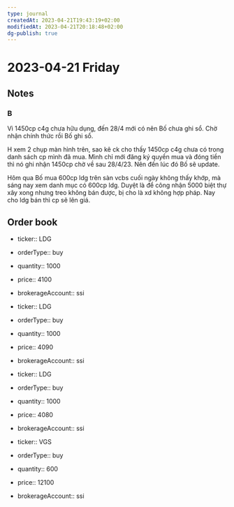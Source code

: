 ```yaml
---
type: journal
createdAt: 2023-04-21T19:43:19+02:00
modifiedAt: 2023-04-21T20:18:48+02:00
dg-publish: true
---
```

# 2023-04-21 Friday

## Notes

### B

Vì 1450cp c4g chưa hữu dụng, đến 28/4 mới có nên Bố chưa ghi sổ. Chờ nhận chính thức rồi Bố ghi sổ.

H xem 2 chụp màn hình trên, sao kê ck cho thấy 1450cp c4g chưa có trong danh sách cp mình đã mua.
Mình chỉ mới đăng ký quyền mua và đóng tiền thì nó ghi nhận 1450cp chờ về sau 28/4/23. Nên đến lúc đó Bố sẽ update.

Hôm qua Bố mua 600cp ldg trên sàn vcbs cuối ngày không thấy khớp, mà sáng nay xem danh mục có 600cp ldg.
Duyệt là để công nhận 5000 biệt thự xây xong nhưng treo không bán được, bị cho là xd không hợp pháp. Nay cho ldg bán thì cp sẽ lên giá.

## Order book

- ticker:: LDG
- orderType:: buy
- quantity:: 1000
- price:: 4100
- brokerageAccount:: ssi

- ticker:: LDG
- orderType:: buy
- quantity:: 1000
- price:: 4090
- brokerageAccount:: ssi

- ticker:: LDG
- orderType:: buy
- quantity:: 1000
- price:: 4080
- brokerageAccount:: ssi

- ticker:: VGS
- orderType:: buy
- quantity:: 600
- price:: 12100
- brokerageAccount:: ssi
